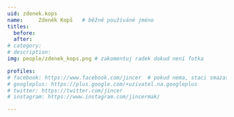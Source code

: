 ```yaml
---
uid: zdenek.kops
name:     Zdeněk Kopš  	# běžně používáné jméno
titles:
  before: 
  after: 
# category:
# description: 
img: people/zdenek_kops.png # zakomentuj radek dokud není fotka

profiles:
# facebook: https://www.facebook.com/jincer  # pokud nema, staci smazat tuto radku
# googleplus: https://plus.google.com/+uzivatel.na.googleplus
# twitter: https://twitter.com/jincer
# instagram: https://www.instagram.com/jincermak/ 

---
```


